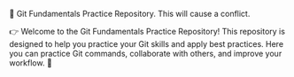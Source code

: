 👋 Git Fundamentals Practice Repository. This will cause a conflict.

👉 Welcome to the Git Fundamentals Practice Repository! This repository is designed to help you practice your Git skills and apply best practices. Here you can practice Git commands, collaborate with others, and improve your workflow. 🚀
